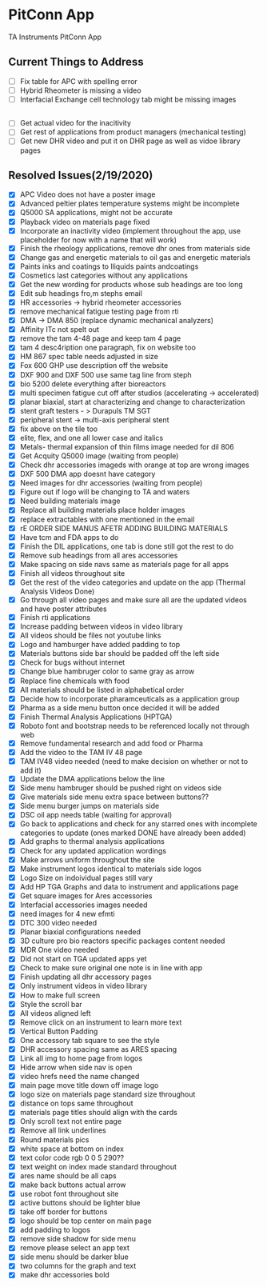 # PitConn App
 TA Instruments PitConn App
 ## Current Things to Address
 - [ ] Fix table for APC with spelling error
 - [ ] Hybrid Rheometer is missing a video
 - [ ] Interfacial Exchange cell technology tab might be missing images
 ## 
 - [ ] Get actual video for the inacitivity
 - [ ] Get rest of applications from product managers (mechanical testing)
 - [ ] Get new DHR video and put it on DHR page as well as vidoe library pages
 ## Resolved Issues(2/19/2020)
  - [x] APC Video does not have a poster image
  - [x] Advanced peltier plates temperature systems might be incomplete
  - [x] Q5000 SA applications, might not be accurate
 - [x] Playback video on materials page fixed
  - [x] Incorporate an inactivity video (implement throughout the app, use placeholder for now with a name that will work)
  - [x] Finish the rheology applications, remove dhr ones from materials side 
 - [x] Change gas and energetic materials to oil gas and energetic materials
 - [X] Paints inks and coatings to lliquids paints andcoatings 
 - [x] Cosmetics last categories without any applications
 - [x] Get the new wording for products whose sub headings are too long
 - [x] Edit sub headings fro,m stephs email
  - [x] HR accessories -> hybrid rheometer accessories
  - [x] remove mechanical fatigue testing page from rti
  - [x] DMA -> DMA 850 (replace dynamic mechanical analyzers)
  - [x] Affinity ITc not spelt out
  - [x] remove the tam 4-48 page and keep tam 4 page
  - [x] tam 4 desc4ription one paragraph, fix on website too
  - [x] HM 867 spec table needs adjusted in size
  - [x] Fox 600 GHP use description off the website
  - [x] DXF 900 and DXF 500 use same tag line from steph
  - [x] bio 5200 delete everything after bioreactors
  - [x] multi specimen fatigue cut off after studios (accelerating -> accelerated)
  - [x] planar biaxial, start at characterizing and change to characterization 
  - [x] stent graft testers - > Durapuls TM SGT
  - [x] peripheral stent -> multi-axis peripheral stent
  - [x] fix above on the tile too
  - [x] elite, flex, and one all lower case and italics 
 - [x] Metals- thermal expansion of thin films image needed for dil 806
 - [x] Get Acquity Q5000 image (waiting from people)
 - [x] Check dhr accessories imageds with orange at top are wrong images
 - [x] DXF 500 DMA app doesnt have category 
 - [x] Need images for dhr accessories (waiting from people)
 - [x] Figure out if logo will be changing to TA and waters
 - [x] Need building materials image
 - [x] Replace all building materials place holder images
 - [x] replace extractables with one mentioned in the email
 - [x] rE ORDER SIDE MANUS AFETR ADDING BUILDING MATERIALS
 - [x] Have tcm and FDA apps to do
 - [x] Finish the DIL applications, one tab is done still got the rest to do
 - [x] Remove sub headings from all ares accessories
 - [x] Make spacing on side navs same as materials page for all apps
 - [x] Finish all videos throughout site
 - [x] Get the rest of the video categories and update on the app (Thermal Analysis Videos Done)
 - [x] Go through all video pages and make sure all are the updated videos and have poster attributes
 - [x] Finish rti applications
 - [x] Increase padding between videos in video library
 - [x] All videos should be files not youtube links
 - [x] Logo and hamburger have added padding to top
 - [x] Materials buttons side bar should be padded off the left side
 - [x] Check for bugs without internet
 - [x] Change blue hambruger color to same gray as arrow
 - [x] Replace fine chemicals with food
 - [x] All materials should be listed in alphabetical order
 - [x] Decide how to incorporate pharamceuticals as a application group
 - [x] Pharma as a side menu button once decided it will be added
 - [x] Finish Thermal Analysis Applications (HPTGA)
 - [x] Roboto font and bootstrap needs to be referenced locally not through web
 - [x] Remove fundamental research and add food or Pharma
 - [x] Add the video to the TAM IV 48 page
 - [x] TAM IV48 video needed (need to make decision on whether or not to add it)
 - [x] Update the DMA applications below the line
 - [x] Side menu hambruger should be pushed right on videos side
 - [x] Give materials side menu extra space between buttons??
 - [x] Side menu burger jumps on materials side
 - [x] DSC oil app needs table (waiting for approval)
 - [x] Go back to applications and check for any starred ones with incomplete categories to update (ones marked DONE have already been added)
 - [x] Add graphs to thermal analysis applications
 - [x] Check for any updated application wordings
 - [x] Make arrows uniform throughout the site 
 - [X] Make instrument logos identical to materials side logos
 - [x] Logo Size on indoividual pages still vary
 - [x] Add HP TGA Graphs and data to instrument and applications page
 - [x] Get square images for Ares accessories
 - [x] Interfacial accessories images needed
 - [x] need images for 4 new efmti
 - [x] DTC 300 video needed
 - [x] Planar biaxial configurations needed
 - [x] 3D culture pro bio reactors specific packages content needed
 - [x] MDR One video needed
 - [x] Did not start on TGA updated apps yet
 - [x] Check to make sure original one note is in line with app
 - [x] Finish updating all dhr accessory pages
 - [x] Only instrument videos in video library
 - [x] How to make full screen
 - [x] Style the scroll bar
 - [x] All videos aligned left
 - [x] Remove click on an instrument to learn more text
 - [x] Vertical Button Padding
 - [x] One accessory tab square to see the style
 - [x] DHR accessory spacing same as ARES spacing
 - [x] Link all img to home page from logos
 - [x] Hide arrow when side nav is open
 - [x] video hrefs need the name changed
 - [x] main page move title down off image logo
 - [x] logo size on materials page standard size throughout
 - [x] distance on tops same throughout
 - [x] materials page titles should align with the cards
 - [x] Only scroll text not entire page
 - [x] Remove all link underlines
 - [x] Round materials pics
 - [x] white space at bottom on index 
 - [x] text color code rgb 0 0 5 290??
 - [x] text weight on index made standard throughout
 - [x] ares name should be all caps
 - [x] make back buttons actual arrow
 - [x] use robot font throughout site
 - [x] active buttons should be lighter blue
 - [x] take off border for buttons
 - [x] logo should be top center on main page
 - [x] add padding to logos
 - [x] remove side shadow for side menu
 - [x] remove please select an app text
 - [x] side menu should be darker blue
 - [x] two columns for the graph and text
 - [x] make dhr accessories bold
